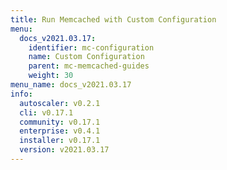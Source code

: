 ```yaml
---
title: Run Memcached with Custom Configuration
menu:
  docs_v2021.03.17:
    identifier: mc-configuration
    name: Custom Configuration
    parent: mc-memcached-guides
    weight: 30
menu_name: docs_v2021.03.17
info:
  autoscaler: v0.2.1
  cli: v0.17.1
  community: v0.17.1
  enterprise: v0.4.1
  installer: v0.17.1
  version: v2021.03.17
---
```


